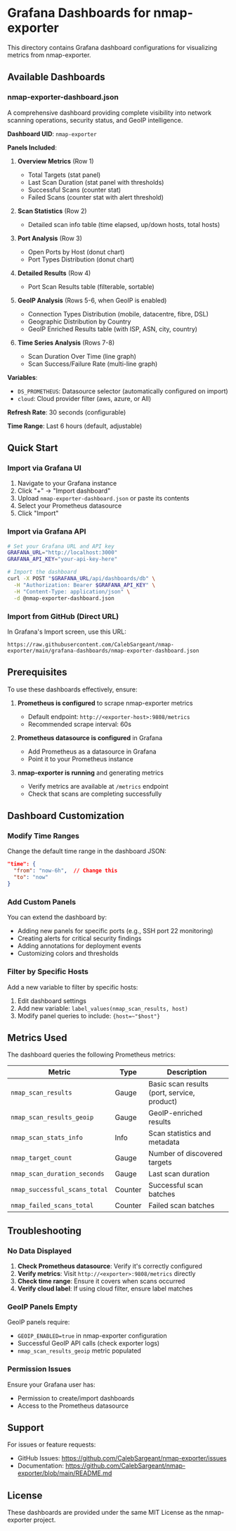 # Grafana Dashboards for nmap-exporter

This directory contains Grafana dashboard configurations for visualizing metrics from nmap-exporter.

## Available Dashboards

### nmap-exporter-dashboard.json

A comprehensive dashboard providing complete visibility into network scanning operations, security status, and GeoIP intelligence.

**Dashboard UID**: `nmap-exporter`

**Panels Included**:

1. **Overview Metrics** (Row 1)
   - Total Targets (stat panel)
   - Last Scan Duration (stat panel with thresholds)
   - Successful Scans (counter stat)
   - Failed Scans (counter stat with alert threshold)

2. **Scan Statistics** (Row 2)
   - Detailed scan info table (time elapsed, up/down hosts, total hosts)

3. **Port Analysis** (Row 3)
   - Open Ports by Host (donut chart)
   - Port Types Distribution (donut chart)

4. **Detailed Results** (Row 4)
   - Port Scan Results table (filterable, sortable)

5. **GeoIP Analysis** (Rows 5-6, when GeoIP is enabled)
   - Connection Types Distribution (mobile, datacentre, fibre, DSL)
   - Geographic Distribution by Country
   - GeoIP Enriched Results table (with ISP, ASN, city, country)

6. **Time Series Analysis** (Rows 7-8)
   - Scan Duration Over Time (line graph)
   - Scan Success/Failure Rate (multi-line graph)

**Variables**:
- `DS_PROMETHEUS`: Datasource selector (automatically configured on import)
- `cloud`: Cloud provider filter (aws, azure, or All)

**Refresh Rate**: 30 seconds (configurable)

**Time Range**: Last 6 hours (default, adjustable)

## Quick Start

### Import via Grafana UI

1. Navigate to your Grafana instance
2. Click "+" → "Import dashboard"
3. Upload `nmap-exporter-dashboard.json` or paste its contents
4. Select your Prometheus datasource
5. Click "Import"

### Import via Grafana API

```bash
# Set your Grafana URL and API key
GRAFANA_URL="http://localhost:3000"
GRAFANA_API_KEY="your-api-key-here"

# Import the dashboard
curl -X POST "$GRAFANA_URL/api/dashboards/db" \
  -H "Authorization: Bearer $GRAFANA_API_KEY" \
  -H "Content-Type: application/json" \
  -d @nmap-exporter-dashboard.json
```

### Import from GitHub (Direct URL)

In Grafana's Import screen, use this URL:
```
https://raw.githubusercontent.com/CalebSargeant/nmap-exporter/main/grafana-dashboards/nmap-exporter-dashboard.json
```

## Prerequisites

To use these dashboards effectively, ensure:

1. **Prometheus is configured** to scrape nmap-exporter metrics
   - Default endpoint: `http://<exporter-host>:9808/metrics`
   - Recommended scrape interval: 60s

2. **Prometheus datasource is configured** in Grafana
   - Add Prometheus as a datasource in Grafana
   - Point it to your Prometheus instance

3. **nmap-exporter is running** and generating metrics
   - Verify metrics are available at `/metrics` endpoint
   - Check that scans are completing successfully

## Dashboard Customization

### Modify Time Ranges

Change the default time range in the dashboard JSON:
```json
"time": {
  "from": "now-6h",  // Change this
  "to": "now"
}
```

### Add Custom Panels

You can extend the dashboard by:
- Adding new panels for specific ports (e.g., SSH port 22 monitoring)
- Creating alerts for critical security findings
- Adding annotations for deployment events
- Customizing colors and thresholds

### Filter by Specific Hosts

Add a new variable to filter by specific hosts:
1. Edit dashboard settings
2. Add new variable: `label_values(nmap_scan_results, host)`
3. Modify panel queries to include: `{host=~"$host"}`

## Metrics Used

The dashboard queries the following Prometheus metrics:

| Metric | Type | Description |
|--------|------|-------------|
| `nmap_scan_results` | Gauge | Basic scan results (port, service, product) |
| `nmap_scan_results_geoip` | Gauge | GeoIP-enriched results |
| `nmap_scan_stats_info` | Info | Scan statistics and metadata |
| `nmap_target_count` | Gauge | Number of discovered targets |
| `nmap_scan_duration_seconds` | Gauge | Last scan duration |
| `nmap_successful_scans_total` | Counter | Successful scan batches |
| `nmap_failed_scans_total` | Counter | Failed scan batches |

## Troubleshooting

### No Data Displayed

1. **Check Prometheus datasource**: Verify it's correctly configured
2. **Verify metrics**: Visit `http://<exporter>:9808/metrics` directly
3. **Check time range**: Ensure it covers when scans occurred
4. **Verify cloud label**: If using cloud filter, ensure label matches

### GeoIP Panels Empty

GeoIP panels require:
- `GEOIP_ENABLED=true` in nmap-exporter configuration
- Successful GeoIP API calls (check exporter logs)
- `nmap_scan_results_geoip` metric populated

### Permission Issues

Ensure your Grafana user has:
- Permission to create/import dashboards
- Access to the Prometheus datasource

## Support

For issues or feature requests:
- GitHub Issues: https://github.com/CalebSargeant/nmap-exporter/issues
- Documentation: https://github.com/CalebSargeant/nmap-exporter/blob/main/README.md

## License

These dashboards are provided under the same MIT License as the nmap-exporter project.

